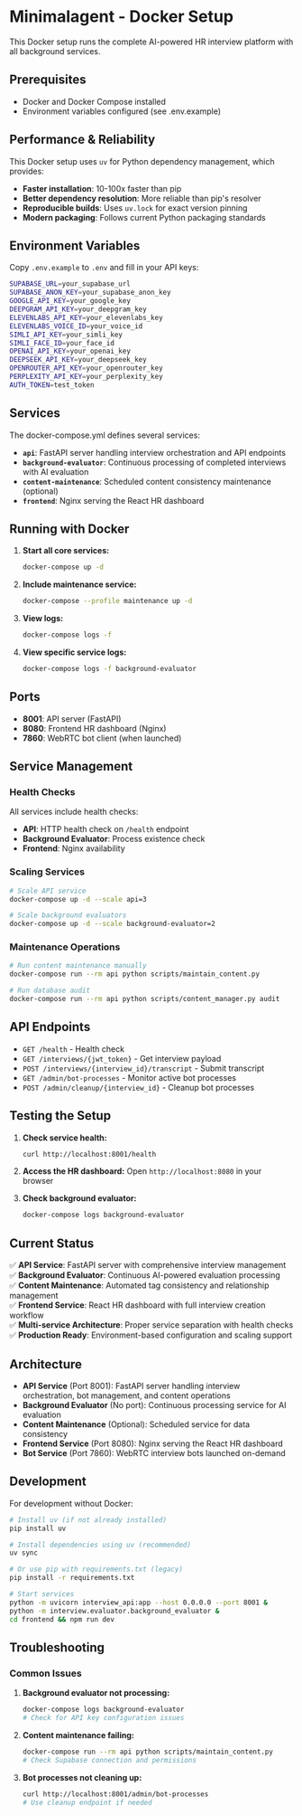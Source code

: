 # Minimalagent - Docker Setup

This Docker setup runs the complete AI-powered HR interview platform with all background services.

## Prerequisites

- Docker and Docker Compose installed
- Environment variables configured (see .env.example)

## Performance & Reliability

This Docker setup uses `uv` for Python dependency management, which provides:

- **Faster installation**: 10-100x faster than pip
- **Better dependency resolution**: More reliable than pip's resolver
- **Reproducible builds**: Uses `uv.lock` for exact version pinning
- **Modern packaging**: Follows current Python packaging standards

## Environment Variables

Copy `.env.example` to `.env` and fill in your API keys:

```bash
SUPABASE_URL=your_supabase_url
SUPABASE_ANON_KEY=your_supabase_anon_key
GOOGLE_API_KEY=your_google_key
DEEPGRAM_API_KEY=your_deepgram_key
ELEVENLABS_API_KEY=your_elevenlabs_key
ELEVENLABS_VOICE_ID=your_voice_id
SIMLI_API_KEY=your_simli_key
SIMLI_FACE_ID=your_face_id
OPENAI_API_KEY=your_openai_key
DEEPSEEK_API_KEY=your_deepseek_key
OPENROUTER_API_KEY=your_openrouter_key
PERPLEXITY_API_KEY=your_perplexity_key
AUTH_TOKEN=test_token
```

## Services

The docker-compose.yml defines several services:

- **`api`**: FastAPI server handling interview orchestration and API endpoints
- **`background-evaluator`**: Continuous processing of completed interviews with AI evaluation
- **`content-maintenance`**: Scheduled content consistency maintenance (optional)
- **`frontend`**: Nginx serving the React HR dashboard

## Running with Docker

1. **Start all core services:**

   ```bash
   docker-compose up -d
   ```

2. **Include maintenance service:**

   ```bash
   docker-compose --profile maintenance up -d
   ```

3. **View logs:**

   ```bash
   docker-compose logs -f
   ```

4. **View specific service logs:**

   ```bash
   docker-compose logs -f background-evaluator
   ```

## Ports

- **8001**: API server (FastAPI)
- **8080**: Frontend HR dashboard (Nginx)
- **7860**: WebRTC bot client (when launched)

## Service Management

### Health Checks

All services include health checks:

- **API**: HTTP health check on `/health` endpoint
- **Background Evaluator**: Process existence check
- **Frontend**: Nginx availability

### Scaling Services

```bash
# Scale API service
docker-compose up -d --scale api=3

# Scale background evaluators
docker-compose up -d --scale background-evaluator=2
```

### Maintenance Operations

```bash
# Run content maintenance manually
docker-compose run --rm api python scripts/maintain_content.py

# Run database audit
docker-compose run --rm api python scripts/content_manager.py audit
```

## API Endpoints

- `GET /health` - Health check
- `GET /interviews/{jwt_token}` - Get interview payload
- `POST /interviews/{interview_id}/transcript` - Submit transcript
- `GET /admin/bot-processes` - Monitor active bot processes
- `POST /admin/cleanup/{interview_id}` - Cleanup bot processes

## Testing the Setup

1. **Check service health:**

   ```bash
   curl http://localhost:8001/health
   ```

2. **Access the HR dashboard:**
   Open `http://localhost:8080` in your browser

3. **Check background evaluator:**

   ```bash
   docker-compose logs background-evaluator
   ```

## Current Status

✅ **API Service**: FastAPI server with comprehensive interview management  
✅ **Background Evaluator**: Continuous AI-powered evaluation processing  
✅ **Content Maintenance**: Automated tag consistency and relationship management  
✅ **Frontend Service**: React HR dashboard with full interview creation workflow  
✅ **Multi-service Architecture**: Proper service separation with health checks  
✅ **Production Ready**: Environment-based configuration and scaling support  

## Architecture

- **API Service** (Port 8001): FastAPI server handling interview orchestration, bot management, and content operations
- **Background Evaluator** (No port): Continuous processing service for AI evaluation
- **Content Maintenance** (Optional): Scheduled service for data consistency
- **Frontend Service** (Port 8080): Nginx serving the React HR dashboard
- **Bot Service** (Port 7860): WebRTC interview bots launched on-demand

## Development

For development without Docker:

```bash
# Install uv (if not already installed)
pip install uv

# Install dependencies using uv (recommended)
uv sync

# Or use pip with requirements.txt (legacy)
pip install -r requirements.txt

# Start services
python -m uvicorn interview_api:app --host 0.0.0.0 --port 8001 &
python -m interview.evaluator.background_evaluator &
cd frontend && npm run dev
```

## Troubleshooting

### Common Issues

1. **Background evaluator not processing:**

   ```bash
   docker-compose logs background-evaluator
   # Check for API key configuration issues
   ```

2. **Content maintenance failing:**

   ```bash
   docker-compose run --rm api python scripts/maintain_content.py
   # Check Supabase connection and permissions
   ```

3. **Bot processes not cleaning up:**

   ```bash
   curl http://localhost:8001/admin/bot-processes
   # Use cleanup endpoint if needed
   ```
